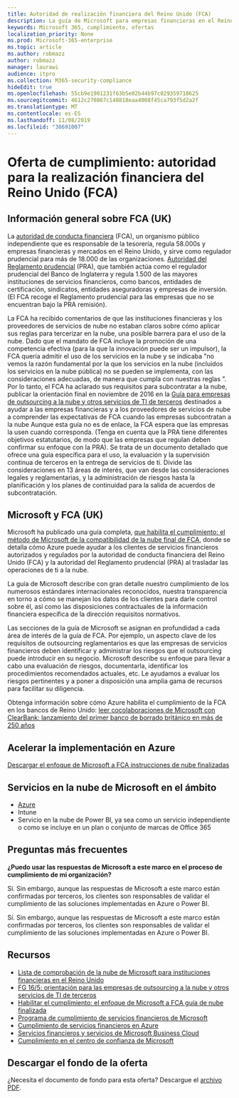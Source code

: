 ```yaml
---
title: Autoridad de realización financiera del Reino Unido (FCA)
description: La guía de Microsoft para empresas financieras en el Reino Unido sigue las instrucciones de administración financiera y las directrices para la contratación externa a la nube.
keywords: Microsoft 365, cumplimiento, ofertas
localization_priority: None
ms.prod: Microsoft-365-enterprise
ms.topic: article
ms.author: robmazz
author: robmazz
manager: laurawi
audience: itpro
ms.collection: M365-security-compliance
hideEdit: true
ms.openlocfilehash: 55cb9e1901231f63b5e02b44b97c029359718625
ms.sourcegitcommit: 4612c270867c148818eaa4008f45ca793f5d2a2f
ms.translationtype: MT
ms.contentlocale: es-ES
ms.lasthandoff: 11/08/2019
ms.locfileid: "38691007"
---
```

# <a name="compliance-offering-united-kingdom-financial-conduct-authority-fca"></a>Oferta de cumplimiento: autoridad para la realización financiera del Reino Unido (FCA)

## <a name="fca-uk-overview"></a>Información general sobre FCA (UK)

La [autoridad de conducta financiera](https://www.fca.org.uk/) (FCA), un organismo público independiente que es responsable de la tesorería, regula 58.000s y empresas financieras y mercados en el Reino Unido, y sirve como regulador prudencial para más de 18.000 de las organizaciones. [Autoridad del Reglamento prudencial](https://www.bankofengland.co.uk/pra/pages/default.aspx) (PRA), que también actúa como el regulador prudencial del Banco de Inglaterra y regula 1.500 de las mayores instituciones de servicios financieros, como bancos, entidades de certificación, sindicatos, entidades aseguradoras y empresas de inversión. (El FCA recoge el Reglamento prudencial para las empresas que no se encuentran bajo la PRA remisión).

La FCA ha recibido comentarios de que las instituciones financieras y los proveedores de servicios de nube no estaban claros sobre cómo aplicar sus reglas para tercerizar en la nube, una posible barrera para el uso de la nube. Dado que el mandato de FCA incluye la promoción de una competencia efectiva (para la que la innovación puede ser un impulsor), la FCA quería admitir el uso de los servicios en la nube y se indicaba "no vemos la razón fundamental por la que los servicios en la nube (incluidos los servicios en la nube pública) no se pueden se implementa, con las consideraciones adecuadas, de manera que cumpla con nuestras reglas ". Por lo tanto, el FCA ha aclarado sus requisitos para subcontratar a la nube, publicar la orientación final en noviembre de 2016 en la [Guía para empresas de outsourcing a la nube y otros servicios de TI de terceros](https://www.fca.org.uk/publication/finalised-guidance/fg16-5.pdf) destinados a ayudar a las empresas financieras y a los proveedores de servicios de nube a comprender las expectativas de FCA cuando las empresas subcontratan a la nube Aunque esta guía no es de enlace, la FCA espera que las empresas la usen cuando corresponda. (Tenga en cuenta que la PRA tiene diferentes objetivos estatutarios, de modo que las empresas que regulan deben confirmar su enfoque con la PRA). Se trata de un documento detallado que ofrece una guía específica para el uso, la evaluación y la supervisión continua de terceros en la entrega de servicios de ti. Divide las consideraciones en 13 áreas de interés, que van desde las consideraciones legales y reglamentarias, y la administración de riesgos hasta la planificación y los planes de continuidad para la salida de acuerdos de subcontratación.

## <a name="microsoft-and-fca-uk"></a>Microsoft y FCA (UK)

Microsoft ha publicado una guía completa, [que habilita el cumplimiento: el método de Microsoft de la compatibilidad de la nube final de FCA](https://go.microsoft.com/fwlink/p/?linkid=2101561), donde se detalla cómo Azure puede ayudar a los clientes de servicios financieros autorizados y regulados por la autoridad de conducta financiera del Reino Unido (FCA) y la autoridad del Reglamento prudencial (PRA) al trasladar las operaciones de ti a la nube.

La guía de Microsoft describe con gran detalle nuestro cumplimiento de los numerosos estándares internacionales reconocidos, nuestra transparencia en torno a cómo se manejan los datos de los clientes para darle control sobre él, así como las disposiciones contractuales de la información financiera específica de la dirección requisitos normativos.

Las secciones de la guía de Microsoft se asignan en profundidad a cada área de interés de la guía de FCA. Por ejemplo, un aspecto clave de los requisitos de outsourcing reglamentarios es que las empresas de servicios financieros deben identificar y administrar los riesgos que el outsourcing puede introducir en su negocio. Microsoft describe su enfoque para llevar a cabo una evaluación de riesgos, documentarla, identificar los procedimientos recomendados actuales, etc. Le ayudamos a evaluar los riesgos pertinentes y a poner a disposición una amplia gama de recursos para facilitar su diligencia.

Obtenga información sobre cómo Azure habilita el cumplimiento de la FCA en los bancos de Reino Unido: [leer cocolaboraciones de Microsoft con ClearBank: lanzamiento del primer banco de borrado británico en más de 250 años](https://customers.microsoft.com/story/microsoft-collaborates-with-clearbank)

## <a name="accelerate-your-deployment-on-azure"></a>Acelerar la implementación en Azure

[Descargar el enfoque de Microsoft a FCA instrucciones de nube finalizadas](https://go.microsoft.com/fwlink/p/?linkid=2101561)

## <a name="microsoft-in-scope-cloud-services"></a>Servicios en la nube de Microsoft en el ámbito

- [Azure](https://aka.ms/AzureCompliance)
- Intune
- Servicio en la nube de Power BI, ya sea como un servicio independiente o como se incluye en un plan o conjunto de marcas de Office 365

## <a name="frequently-asked-questions"></a>Preguntas más frecuentes

**¿Puedo usar las respuestas de Microsoft a este marco en el proceso de cumplimiento de mi organización?**

Sí. Sin embargo, aunque las respuestas de Microsoft a este marco están confirmadas por terceros, los clientes son responsables de validar el cumplimiento de las soluciones implementadas en Azure o Power BI.

Sí. Sin embargo, aunque las respuestas de Microsoft a este marco están confirmadas por terceros, los clientes son responsables de validar el cumplimiento de las soluciones implementadas en Azure o Power BI.

## <a name="resources"></a>Recursos

- [Lista de comprobación de la nube de Microsoft para instituciones financieras en el Reino Unido](https://aka.ms/Azure-UK-compliance)
- [FG 16/5: orientación para las empresas de outsourcing a la nube y otros servicios de TI de terceros](https://www.fca.org.uk/publication/finalised-guidance/fg16-5.pdf)
- [Habilitar el cumplimiento: el enfoque de Microsoft a FCA guía de nube finalizada](https://go.microsoft.com/fwlink/p/?linkid=2101561)
- [Programa de cumplimiento de servicios financieros de Microsoft](https://www.microsoft.com/download/details.aspx?id=55332)
- [Cumplimiento de servicios financieros en Azure](https://azure.microsoft.com/resources/videos/azurecon-2015-financial-services-compliance-in-azure/)
- [Servicios financieros y servicios de Microsoft Business Cloud](https://www.microsoft.com/trustcenter/cloudservices/financialservices)
- [Cumplimiento en el centro de confianza de Microsoft](https://www.microsoft.com/trust-center/compliance/compliance-overview)

## <a name="download-the-offering-backgrounder"></a>Descargar el fondo de la oferta

¿Necesita el documento de fondo para esta oferta? Descargue el [archivo PDF](https://download.microsoft.com/download/E/F/4/EF49C18B-BB31-44F8-BCDD-655702C63BE8/FCA-PRA-Compliance.pdf).
